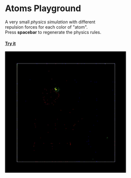 # Atoms Playground

A very small _physics simulation_ with different  
repulsion forces for each color of "atom".  
Press **spacebar** to regenerate the physics rules.

#### [Try it][pages]

<img src='./assets/img/atoms.gif' width='400'>

[pages]: https://alaanvv.github.io/Atoms-Playground/
